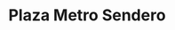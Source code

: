 ---
title: "Plaza Metro Sendero"
url: /general-escobedo/plaza-metro-sendero/
shop: centro comercial
---